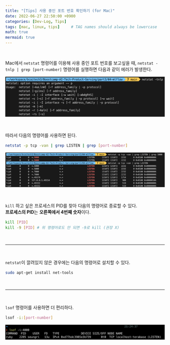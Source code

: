 ```yaml
---
title: "[Tips] 사용 중인 포트 번호 확인하기 (for Mac)"
date: 2022-06-27 22:50:00 +0900
categories: [Dev-Log, Tips]
tags: [mac, linux, tips]     # TAG names should always be lowercase
math: true
mermaid: true
---
```


<br>

Mac에서 `netstat` 명령어를 이용해 사용 중인 포트 번호를 보고싶을 때, `netstat -tnlp | grep [port-number]` 명령어를 실행하면 다음과 같이 에러가 발생한다.

![](/assets/img/posts/Dev-Log/Tips/2022-06-27-port-number-1.png)

<br>

따라서 다음의 명령어를 사용하면 된다.

```bash
netstat -p tcp -van | grep LISTEN | grep [port-number]
```

![](/assets/img/posts/Dev-Log/Tips/2022-06-27-port-number-2.png)

<br>

`kill` 하고 싶은 프로세스의 PID를 찾아 다음의 명령어로 종료할 수 있다.  
**프로세스의 PID**는 **오른쪽에서 4번째 숫자**이다.

```bash
kill [PID]
kill -9 [PID] # 위 명령어로도 안 되면 -9로 kill (권장 X)
```

<br>

---

<br>

`netstat`이 깔려있지 않은 경우에는 다음의 명령어로 설치할 수 있다.

```bash
sudo apt-get install net-tools
```

<br>

---

<br>

`lsof` 명령어를 사용하면 더 편리하다.

```bash
lsof -i:[port-number]
```

![](/assets/img/posts/Dev-Log/Tips/2022-06-27-port-number-3.png)
